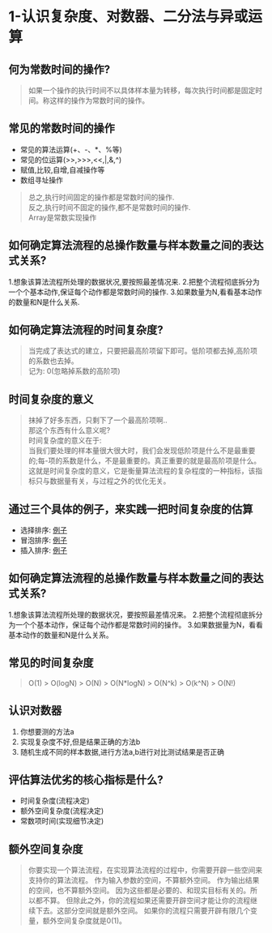 # 1-认识复杂度、对数器、二分法与异或运算
## 何为常数时间的操作?
> 如果一个操作的执行时间不以具体样本量为转移，每次执行时间都是固定时间。称这样的操作为常数时间的操作。

## 常见的常数时间的操作
* 常见的算法运算(+、-、*、%等)
* 常见的位运算(>>,>>>,<<,|,&,^)
* 赋值,比较,自增,自减操作等
* 数组寻址操作
> 总之,执行时间固定的操作都是常数时间的操作.<br>
> 反之,执行时间不固定的操作,都不是常数时间的操作.<br>
> Array是常数实现操作
 
## 如何确定算法流程的总操作数量与样本数量之间的表达式关系?
1.想象该算法流程所处理的数据状况,要按照最差情况来.
2.把整个流程彻底拆分为一个个基本动作,保证每个动作都是常数时间的操作.
3.如果数量为N,看看基本动作的数量和N是什么关系.

## 如何确定算法流程的时间复杂度?
> 当完成了表达式的建立，只要把最高阶项留下即可。低阶项都去掉,高阶项的系数也去掉。<br>
> 记为: 0(忽略掉系数的高阶项)

## 时间复杂度的意义
> 抹掉了好多东西，只剩下了一个最高阶项啊..<br>
> 那这个东西有什么意义呢?<br>
> 时间复杂度的意义在于:<br>
> 当我们要处理的样本量很大很大时，我们会发现低阶项是什么不是最重要的;每-项的系数是什么，不是最重要的。真正重要的就是最高阶项是什么。<br>
> 这就是时间复杂度的意义，它是衡量算法流程的复杂程度的一种指标，该指标只与数据量有关，与过程之外的优化无关。

## 通过三个具体的例子，来实践一把时间复杂度的估算
* 选择排序: [例子](https://github.com/fimi2008/algorithm-every-day/tree/master/src/main/java/top/lionxxw/learn/algorithm/lesson/day01/SelectionSort.java)
* 冒泡排序: [例子](https://github.com/fimi2008/algorithm-every-day/tree/master/src/main/java/top/lionxxw/learn/algorithm/lesson/day01/BubbleSort.java)
* 插入排序: [例子](https://github.com/fimi2008/algorithm-every-day/tree/master/src/main/java/top/lionxxw/learn/algorithm/lesson/day01/InsertionSort.java)

## 如何确定算法流程的总操作数量与样本数量之间的表达式关系?
1.想象该算法流程所处理的数据状况，要按照最差情况来。
2.把整个流程彻底拆分为一个个基本动作，保证每个动作都是常数时间的操作。
3.如果数据量为N，看看基本动作的数量和N是什么关系。

## 常见的时间复杂度
> O(1) > O(logN) > O(N) > O(N*logN) > O(N^k) > O(k^N) > O(N!)   

## 认识对数器
1. 你想要测的方法a
2. 实现复杂度不好,但是结果正确的方法b
3. 随机生成不同的样本数据,进行方法a,b进行对比测试结果是否正确

## 评估算法优劣的核心指标是什么? 
* 时间复杂度(流程决定)
* 额外空间复杂度(流程决定)
* 常数项时间(实现细节决定)

## 额外空间复杂度
> 你要实现一个算法流程，在实现算法流程的过程中，你需要开辟一些空间来支持你的算法流程。
作为输入参数的空间，不算额外空间。
作为输出结果的空间，也不算额外空间。
因为这些都是必要的、和现实目标有关的。所以都不算。
但除此之外，你的流程如果还需要开辟空间才能让你的流程继续下去。这部分空间就是额外空间。
如果你的流程只需要开辟有限几个变量，额外空间复杂度就是0(1)。